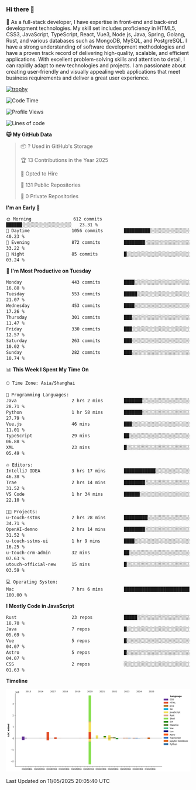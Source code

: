 ### Hi there 👋

🌱 As a full-stack developer, I have expertise in front-end and back-end development technologies. My skill set includes proficiency in HTML5, CSS3, JavaScript, TypeScript, React, Vue3, Node.js, Java, Spring, Golang, Rust, and various databases such as MongoDB, MySQL, and PostgreSQL. I have a strong understanding of software development methodologies and have a proven track record of delivering high-quality, scalable, and efficient applications. With excellent problem-solving skills and attention to detail, I can rapidly adapt to new technologies and projects. I am passionate about creating user-friendly and visually appealing web applications that meet business requirements and deliver a great user experience.

[![trophy](https://github-profile-trophy.vercel.app/?username=elton&rank=SECRET,SSS,SS,S,AAA,AA,A&theme=onedark&no-frame=true&margin-w=10)](https://github.com/ryo-ma/github-profile-trophy)

<!--START_SECTION:waka-->
![Code Time](http://img.shields.io/badge/Code%20Time-1%2C618%20hrs%2034%20mins-blue)

![Profile Views](http://img.shields.io/badge/Profile%20Views-0-blue)

![Lines of code](https://img.shields.io/badge/From%20Hello%20World%20I%27ve%20Written-5.6%20million%20lines%20of%20code-blue)

**🐱 My GitHub Data** 

> 📦 ? Used in GitHub's Storage 
 > 
> 🏆 13 Contributions in the Year 2025
 > 
> 💼 Opted to Hire
 > 
> 📜 131 Public Repositories 
 > 
> 🔑 0 Private Repositories 
 > 
**I'm an Early 🐤** 

```text
🌞 Morning                612 commits         ██████░░░░░░░░░░░░░░░░░░░   23.31 % 
🌆 Daytime                1056 commits        ██████████░░░░░░░░░░░░░░░   40.23 % 
🌃 Evening                872 commits         ████████░░░░░░░░░░░░░░░░░   33.22 % 
🌙 Night                  85 commits          █░░░░░░░░░░░░░░░░░░░░░░░░   03.24 % 
```
📅 **I'm Most Productive on Tuesday** 

```text
Monday                   443 commits         ████░░░░░░░░░░░░░░░░░░░░░   16.88 % 
Tuesday                  553 commits         █████░░░░░░░░░░░░░░░░░░░░   21.07 % 
Wednesday                453 commits         ████░░░░░░░░░░░░░░░░░░░░░   17.26 % 
Thursday                 301 commits         ███░░░░░░░░░░░░░░░░░░░░░░   11.47 % 
Friday                   330 commits         ███░░░░░░░░░░░░░░░░░░░░░░   12.57 % 
Saturday                 263 commits         ███░░░░░░░░░░░░░░░░░░░░░░   10.02 % 
Sunday                   282 commits         ███░░░░░░░░░░░░░░░░░░░░░░   10.74 % 
```


📊 **This Week I Spent My Time On** 

```text
🕑︎ Time Zone: Asia/Shanghai

💬 Programming Languages: 
Java                     2 hrs 2 mins        ███████░░░░░░░░░░░░░░░░░░   28.71 % 
Python                   1 hr 58 mins        ███████░░░░░░░░░░░░░░░░░░   27.79 % 
Vue.js                   46 mins             ███░░░░░░░░░░░░░░░░░░░░░░   11.01 % 
TypeScript               29 mins             ██░░░░░░░░░░░░░░░░░░░░░░░   06.88 % 
XML                      23 mins             █░░░░░░░░░░░░░░░░░░░░░░░░   05.49 % 

🔥 Editors: 
IntelliJ IDEA            3 hrs 17 mins       ████████████░░░░░░░░░░░░░   46.38 % 
Trae                     2 hrs 14 mins       ████████░░░░░░░░░░░░░░░░░   31.52 % 
VS Code                  1 hr 34 mins        ██████░░░░░░░░░░░░░░░░░░░   22.10 % 

🐱‍💻 Projects: 
u-touch-sstms            2 hrs 28 mins       █████████░░░░░░░░░░░░░░░░   34.71 % 
OpenAI-demno             2 hrs 14 mins       ████████░░░░░░░░░░░░░░░░░   31.52 % 
u-touch-sstms-ui         1 hr 9 mins         ████░░░░░░░░░░░░░░░░░░░░░   16.25 % 
u-touch-crm-admin        32 mins             ██░░░░░░░░░░░░░░░░░░░░░░░   07.63 % 
utouch-official-new      15 mins             █░░░░░░░░░░░░░░░░░░░░░░░░   03.59 % 

💻 Operating System: 
Mac                      7 hrs 6 mins        █████████████████████████   100.00 % 
```

**I Mostly Code in JavaScript** 

```text
Rust                     23 repos            █████░░░░░░░░░░░░░░░░░░░░   18.70 % 
Java                     7 repos             █░░░░░░░░░░░░░░░░░░░░░░░░   05.69 % 
Vue                      5 repos             █░░░░░░░░░░░░░░░░░░░░░░░░   04.07 % 
Astro                    5 repos             █░░░░░░░░░░░░░░░░░░░░░░░░   04.07 % 
CSS                      2 repos             ░░░░░░░░░░░░░░░░░░░░░░░░░   01.63 % 
```



**Timeline**

![Lines of Code chart](https://raw.githubusercontent.com/elton/elton/main/assets/bar_graph.png)


 Last Updated on 11/05/2025 20:05:40 UTC
<!--END_SECTION:waka-->

<!--
**elton/elton** is a ✨ _special_ ✨ repository because its `README.md` (this file) appears on your GitHub profile.

Here are some ideas to get you started:

- 🔭 I’m currently working on ...
- 🌱 I’m currently learning ...
- 👯 I’m looking to collaborate on ...
- 🤔 I’m looking for help with ...
- 💬 Ask me about ...
- 📫 How to reach me: ...
- 😄 Pronouns: ...
- ⚡ Fun fact: ...
-->
